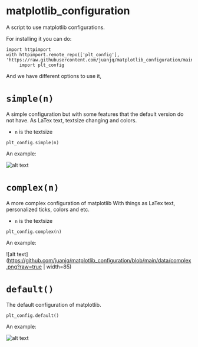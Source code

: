 # matplotlib_configuration
A script to use matplotlib configurations.

For installing it you can do:

```
import httpimport
with httpimport.remote_repo(['plt_config'], 'https://raw.githubusercontent.com/juanjq/matplotlib_configuration/main'):
     import plt_config 
```

And we have different options to use it,

# `simple(n)`
A simple configuration but with some features that the default version do not have. As LaTex text, textsize changing and colors.

* `n` is the textsize
 
```plt_config.simple(n)```

An example:

![alt text](https://github.com/juanjq/matplotlib_configuration/blob/main/data/simple.png?raw=true)


# `complex(n)`
A more complex configuration of matplotlib With things as LaTex text, personalized ticks, colors and etc.

* `n` is the textsize
 
```plt_config.complex(n)```

An example:

![alt text](https://github.com/juanjq/matplotlib_configuration/blob/main/data/complex.png?raw=true | width=85)

# `default()`
The default configuration of matplotlib.
 
```plt_config.default()```

An example:

![alt text](https://github.com/juanjq/matplotlib_configuration/blob/main/data/default.png?raw=true)

